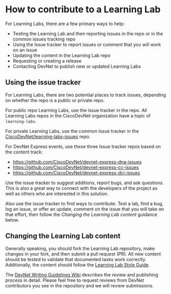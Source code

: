 # How to contribute to a Learning Lab

For Learning Labs, there are a few primary ways to help:
 - Testing the Learning Lab and then reporting issues in the repo or in the common issues tracking repo
 - Using the Issue tracker to report issues or comment that you will work on an issue
 - Updating the content in the Learning Lab repo
 - Requesting or creating a release
 - Contacting DevNet to publish new or updated Learning Labs

## Using the issue tracker

For Learning Labs, there are two potential places to track issues, depending on
whether the repo is a public or private repo.

For public repo Learning Labs, use the issue tracker in the repo. All Learning Labs repos in the CiscoDevNet organization have a topic of `learning-labs`.

For private Learning Labs, use the common Issue tracker in the [CiscoDevNet/learning-labs-issues](https://github.com/CiscoDevNet/learning-labs-issues) repo.

For DevNet Express events, use these three Issue tracker repos based on the content track:
* https://github.com/CiscoDevNet/devnet-express-dna-issues
* https://github.com/CiscoDevNet/devnet-express-cc-issues
* https://github.com/CiscoDevNet/devnet-express-dci-issues

Use the issue tracker to suggest additions, report bugs, and ask questions.
This is also a great way to connect with the developers of the project as well
as others who are interested in this solution.

Also use the issue tracker to find ways to contribute. Test a lab, find a bug,
log an issue, or offer an update, comment on the issue that you will take on
that effort, then follow the _Changing the Learning Lab content_ guidance below.

## Changing the Learning Lab content

Generally speaking, you should fork the Learning Lab repository, make changes in
your fork, and then submit a pull request (PR). All new content should be tested
to validate that documented tasks work correctly. Additionally, the content
should follow the [Learning Lab Style Guide](https://github.com/CiscoDevNet/devnet-writing-guidelines/wiki/Lab-Style-Guide).

The [DevNet Writing Guidelines Wiki](https://github.com/CiscoDevNet/devnet-writing-guidelines/wiki)
describes the review and publishing process in detail. Please feel free to request reviews from DevNet contributors you see in the repository and we will review submissions.
